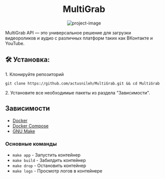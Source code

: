 <h1 align="center" id="title">MultiGrab</h1>

<p align="center"><img src="https://socialify.git.ci/actusnileh/MultiGrab/image?font=Inter&language=1&logo=https%3A%2F%2Fi.ibb.co%2Fzmb0Sym%2F51454cdae7db.png&name=1&pattern=Signal&stargazers=1&theme=Auto" alt="project-image"></p>

<p id="description">MultiGrab API — это универсальное решение для загрузки видеороликов и аудио с различных платформ таких как ВКонтакте и YouTube.</p>

<h2>🛠️ Установка:</h2>

<p>1. Клонируйте репозиторий</p>

```
git clone https://github.com/actusnileh/MultiGrab.git && cd MultiGrab
```

<p>2. Установите все необходимые пакеты из раздела "Зависимости".</p>
  
## Зависимости

- [Docker](https://www.docker.com/get-started)
- [Docker Compose](https://docs.docker.com/compose/install/)
- [GNU Make](https://www.gnu.org/software/make/)


### Основные команды

* `make app` - Запустить контейнер
* `make build` - Забилдить контейнер
* `make drop` - Остановить контейнер
* `make logs` - Просмотр логов в контейнере
